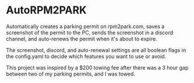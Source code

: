 # AutoRPM2PARK
Automatically creates a parking permit on rpm2park.com,
saves a screenshot of the permit to the PC,
sends the screenshot in a discord channel,
and auto-renews the permit when it's about to expire.

The screenshot, discord, and auto-renewal settings are all
boolean flags in the config.yaml to decide which features
you want to use or avoid.

This project was inspired by a $200 towing fee after there was a
3 hour gap between two of my parking permits, and I was towed.
